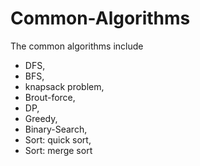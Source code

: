 # Common-Algorithms

The common algorithms include

- DFS,
- BFS,
- knapsack problem,
- Brout-force,
- DP,
- Greedy,
- Binary-Search,
- Sort: quick sort,
- Sort: merge sort
